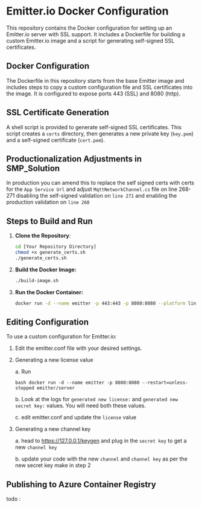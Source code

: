 # Emitter.io Docker Configuration

This repository contains the Docker configuration for setting up an Emitter.io server with SSL support. It includes a Dockerfile for building a custom Emitter.io image and a script for generating self-signed SSL certificates.

## Docker Configuration

The Dockerfile in this repository starts from the base Emitter image and includes steps to copy a custom configuration file and SSL certificates into the image. It is configured to expose ports 443 (SSL) and 8080 (http).

## SSL Certificate Generation

A shell script is provided to generate self-signed SSL certificates. This script creates a `certs` directory, then generates a new private key (`key.pem`) and a self-signed certificate (`cert.pem`).


## Productionalization Adjustments in SMP_Solution 
In production you can amend this to replace the self signed certs with certs for the `App Service Url` and adjust `MqttNetworkChannel.cs` file on line 268-271 disabling the self-signed validation on `line 271` and enabling the production validation on `line 268`

## Steps to Build and Run

1. **Clone the Repository**:

   ```bash
   cd [Your Repository Directory]
   chmod +x generate_certs.sh
   ./generate_certs.sh
   ```
2. **Build the Docker Image:**

    ```bash
    ./build-image.sh
    ```

3. **Run the Docker Container:**

    ```bash
    docker run -d --name emitter -p 443:443 -p 8080:8080 --platform linux/amd64 -e --restart=unless-stopped my-custom-emitter
    ```
## Editing Configuration

To use a custom configuration for Emitter.io:

1. Edit the emitter.conf file with your desired settings.

2. Generating a new license value

    a. Run 
    
    ```bash docker run -d --name emitter -p 8080:8080 --restart=unless-stopped emitter/server ```

    b. Look at the logs for `generated new license:` and `generated new secret key:` values. You will need both these values.

    c. edit emitter.conf and update the `license` value
   
3. Generating a new channel key

    a. head to https://127.0.0.1/keygen and plug in the `secret key` to get a new `channel key` 

    b. update your code with the new `channel` and `channel key` as per the new secret key make in step 2

## Publishing to Azure Container Registry 

todo : 
